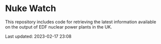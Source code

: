 # Nuke Watch

This repository includes code for retrieving the latest information available on the output of EDF nuclear power plants in the UK.

Last updated: 2023-02-17 23:08
